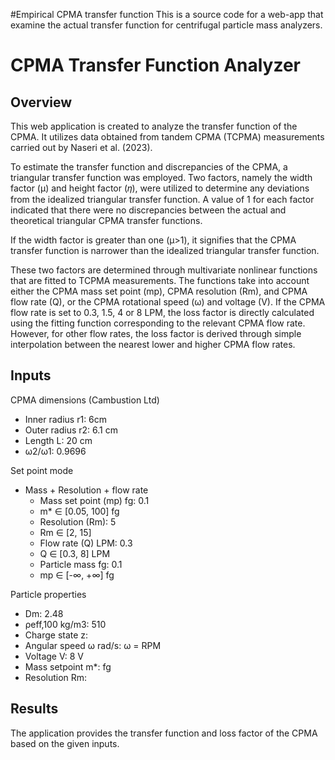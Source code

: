 #Empirical CPMA transfer function
This is a source code for a web-app that examine the actual transfer function for centrifugal particle mass analyzers.

# CPMA Transfer Function Analyzer

## Overview
This web application is created to analyze the transfer function of the CPMA. It utilizes data obtained from tandem CPMA (TCPMA) measurements carried out by Naseri et al. (2023).

To estimate the transfer function and discrepancies of the CPMA, a triangular transfer function was employed. Two factors, namely the width factor (μ) and height factor (𝜂), were utilized to determine any deviations from the idealized triangular transfer function. A value of 1 for each factor indicated that there were no discrepancies between the actual and theoretical triangular CPMA transfer functions.

If the width factor is greater than one (μ>1), it signifies that the CPMA transfer function is narrower than the idealized triangular transfer function.

These two factors are determined through multivariate nonlinear functions that are fitted to TCPMA measurements. The functions take into account either the CPMA mass set point (mp), CPMA resolution (Rm), and CPMA flow rate (Q), or the CPMA rotational speed (ω) and voltage (V). If the CPMA flow rate is set to 0.3, 1.5, 4 or 8 LPM, the loss factor is directly calculated using the fitting function corresponding to the relevant CPMA flow rate. However, for other flow rates, the loss factor is derived through simple interpolation between the nearest lower and higher CPMA flow rates.

## Inputs
CPMA dimensions (Cambustion Ltd)
- Inner radius r1: 6cm
- Outer radius r2: 6.1 cm
- Length L: 20 cm
- ω2/ω1: 0.9696

Set point mode
- Mass + Resolution + flow rate
    - Mass set point (mp) fg: 0.1
    - m* ∈ [0.05, 100] fg
    - Resolution (Rm): 5
    - Rm ∈ [2, 15]
    - Flow rate (Q) LPM: 0.3
    - Q ∈ [0.3, 8] LPM
    - Particle mass fg: 0.1
    - mp ∈ [-∞, +∞] fg

Particle properties
- Dm: 2.48
- ρeff,100 kg/m3: 510
- Charge state z:
- Angular speed ω rad/s: ω = RPM
- Voltage V: 8 V
- Mass setpoint m*: fg
- Resolution Rm:

## Results
The application provides the transfer function and loss factor of the CPMA based on the given inputs.
